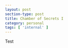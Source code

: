 ```yaml
---
layout: post
section-type: post
title: Chamber of Secrets I
category: personal
tags: [ 'internal' ]
---
```

Test